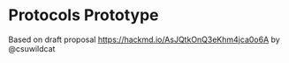 # Protocols Prototype

Based on draft proposal https://hackmd.io/AsJQtkOnQ3eKhm4jca0o6A by @csuwildcat